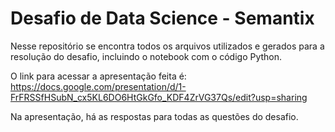 # Desafio de Data Science - Semantix

Nesse repositório se encontra todos os arquivos utilizados e gerados para a resolução do desafio, incluindo o notebook com o código Python.

O link para acessar a apresentação feita é:
https://docs.google.com/presentation/d/1-FrFRSSfHSubN_cx5KL6DO6HtGkGfo_KDF4ZrVG37Qs/edit?usp=sharing

Na apresentação, há as respostas para todas as questões do desafio.
